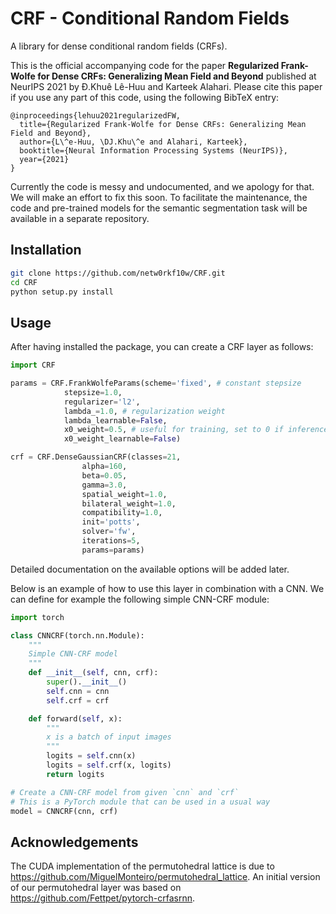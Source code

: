 # CRF - Conditional Random Fields
A library for dense conditional random fields (CRFs).

This is the official 
accompanying code for the paper **Regularized Frank-Wolfe for Dense CRFs: Generalizing Mean Field and Beyond** published at NeurIPS 2021 by Đ.Khuê Lê-Huu and Karteek Alahari. Please cite this paper if you use any part of this code, using the following BibTeX entry:

```
@inproceedings{lehuu2021regularizedFW,
  title={Regularized Frank-Wolfe for Dense CRFs: Generalizing Mean Field and Beyond},
  author={L\^e-Huu, \DJ.Khu\^e and Alahari, Karteek},
  booktitle={Neural Information Processing Systems (NeurIPS)},
  year={2021}
}
```

Currently the code is messy and undocumented, and we apology for that. We will
make an effort to fix this soon. To facilitate the maintenance, the code and pre-trained models for the semantic segmentation task will be available in a separate repository.

## Installation

```bash
git clone https://github.com/netw0rkf10w/CRF.git
cd CRF
python setup.py install
```

## Usage

After having installed the package, you can create a CRF layer as follows:

```python
import CRF

params = CRF.FrankWolfeParams(scheme='fixed', # constant stepsize
            stepsize=1.0,
            regularizer='l2',
            lambda_=1.0, # regularization weight
            lambda_learnable=False,
            x0_weight=0.5, # useful for training, set to 0 if inference only
            x0_weight_learnable=False)

crf = CRF.DenseGaussianCRF(classes=21,
                alpha=160,
                beta=0.05,
                gamma=3.0,
                spatial_weight=1.0,
                bilateral_weight=1.0,
                compatibility=1.0,
                init='potts',
                solver='fw',
                iterations=5,
                params=params)
```

Detailed documentation on the available options will be added later.

Below is an example of how to use this layer in combination with a CNN. We can
define for example the following simple CNN-CRF module:

```python
import torch

class CNNCRF(torch.nn.Module):
    """
    Simple CNN-CRF model
    """
    def __init__(self, cnn, crf):
        super().__init__()
        self.cnn = cnn
        self.crf = crf

    def forward(self, x):
        """
        x is a batch of input images
        """
        logits = self.cnn(x)
        logits = self.crf(x, logits)
        return logits

# Create a CNN-CRF model from given `cnn` and `crf`
# This is a PyTorch module that can be used in a usual way
model = CNNCRF(cnn, crf)
```


## Acknowledgements

The CUDA implementation of the permutohedral lattice is due to https://github.com/MiguelMonteiro/permutohedral_lattice. An initial version of our permutohedral layer was based on https://github.com/Fettpet/pytorch-crfasrnn.